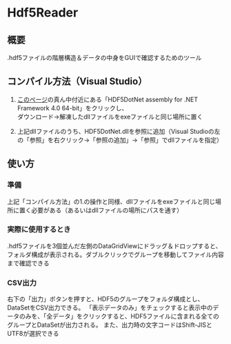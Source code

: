 # Hdf5Reader
## 概要
.hdf5ファイルの階層構造＆データの中身をGUIで確認するためのツール

## コンパイル方法（Visual Studio）
1. [このページ](http://hdf5.net/default.aspx)の真ん中付近にある「HDF5DotNet assembly for .NET Framework 4.0 64-bit」をクリックし、<br>
ダウンロード→解凍したdllファイルをexeファイルと同じ場所に置く

2. 上記dllファイルのうち、HDF5DotNet.dllを参照に追加（Visual Studioの左の「参照」を右クリック→「参照の追加」→「参照」でdllファイルを指定）

## 使い方
### 準備
上記「コンパイル方法」の1.の操作と同様、dllファイルをexeファイルと同じ場所に置く必要がある（あるいはdllファイルの場所にパスを通す）

### 実際に使用するとき
.hdf5ファイルを3個並んだ左側のDataGridViewにドラッグ＆ドロップすると、フォルダ構成が表示される。ダブルクリックでグループを移動してファイル内容まで確認できる

### CSV出力
右下の「出力」ボタンを押すと、HDF5のグループをフォルダ構成とし、DataSetをCSV出力できる。
「表示データのみ」をチェックすると表示中のデータのみを、「全データ」をクリックすると、HDF5ファイルに含まれる全てのグループとDataSetが出力される。
また、出力時の文字コードはShift-JISとUTF8が選択できる
